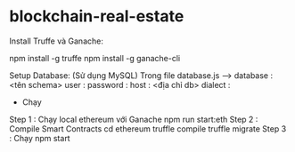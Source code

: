 # blockchain-real-estate

Install Truffe và Ganache:

npm install -g truffe
npm install -g ganache-cli

Setup Database: (Sử dụng MySQL)
Trong file database.js --> database : <tên schema>
                           user : <user>
                           password : <password>
                           host : <địa chỉ db>
                           dialect : <mysql>

* Chạy

Step 1 : Chạy local ethereum với Ganache
npm run start:eth
Step 2 : Compile Smart Contracts
cd ethereum
truffle compile
truffle migrate
Step 3 : Chạy
npm start

